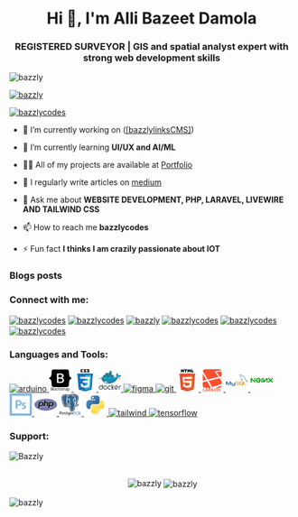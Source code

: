 
<h1 align="center">Hi 👋, I'm Alli Bazeet Damola</h1>
<h3 align="center">
REGISTERED SURVEYOR | GIS and spatial analyst expert with strong web development skills
</h3>

<p align="left"> <img src="https://komarev.com/ghpvc/?username=bazzly&label=Profile%20views&color=0e75b6&style=flat" alt="bazzly" /> </p>

<p align="left"> <a href="https://github.com/ryo-ma/github-profile-trophy"><img src="https://github-profile-trophy.vercel.app/?username=bazzly" alt="bazzly" /></a> </p>

<p align="left"> <a href="https://twitter.com/bazzlycodes" target="blank"><img src="https://img.shields.io/twitter/follow/bazzlycodes?logo=twitter&style=for-the-badge" alt="bazzlycodes" /></a> </p>

- 🔭 I’m currently working on (<a href="https://cmswebapp.netlify.com" target="_blank">[bazzlylinksCMS]</a>)

- 🌱 I’m currently learning **UI/UX and AI/ML**

- 👨‍💻 All of my projects are available at [Portfolio](bazzlycodes.netlify.com)

- 📝 I regularly write articles on [medium](medium.com/@bazzlycodes)

- 💬 Ask me about **WEBSITE DEVELOPMENT, PHP, LARAVEL, LIVEWIRE AND TAILWIND CSS**

- 📫 How to reach me **bazzlycodes**

- ⚡ Fun fact **I thinks I am crazily passionate about IOT**

### Blogs posts
<!-- BLOG-POST-LIST:START -->
<!-- BLOG-POST-LIST:END -->

<h3 align="left">Connect with me:</h3>
<p align="left">
<a href="https://dev.to/bazzlycodes" target="blank"><img align="center" src="https://raw.githubusercontent.com/rahuldkjain/github-profile-readme-generator/master/src/images/icons/Social/devto.svg" alt="bazzlycodes" height="30" width="40" /></a>
<a href="https://twitter.com/bazzlycodes" target="blank"><img align="center" src="https://raw.githubusercontent.com/rahuldkjain/github-profile-readme-generator/master/src/images/icons/Social/twitter.svg" alt="bazzlycodes" height="30" width="40" /></a>
<a href="https://stackoverflow.com/users/9647758/alli-irwan-bazeet" target="blank"><img align="center" src="https://raw.githubusercontent.com/rahuldkjain/github-profile-readme-generator/master/src/images/icons/Social/stack-overflow.svg" alt="bazzly" height="30" width="40" /></a>
<a href="https://medium.com/bazzlycodes" target="blank"><img align="center" src="https://raw.githubusercontent.com/rahuldkjain/github-profile-readme-generator/master/src/images/icons/Social/medium.svg" alt="bazzlycodes" height="30" width="40" /></a>
<a href="https://www.youtube.com/c/bazzlycodes" target="blank"><img align="center" src="https://raw.githubusercontent.com/rahuldkjain/github-profile-readme-generator/master/src/images/icons/Social/youtube.svg" alt="bazzlycodes" height="30" width="40" /></a>
<a href="https://discord.gg/bazzlycodes" target="blank"><img align="center" src="https://raw.githubusercontent.com/rahuldkjain/github-profile-readme-generator/master/src/images/icons/Social/discord.svg" alt="bazzlycodes" height="30" width="40" /></a>
</p>

<h3 align="left">Languages and Tools:</h3>
<p align="left"> <a href="https://www.arduino.cc/" target="_blank" rel="noreferrer"> <img src="https://cdn.worldvectorlogo.com/logos/arduino-1.svg" alt="arduino" width="40" height="40"/> </a> <a href="https://getbootstrap.com" target="_blank" rel="noreferrer"> <img src="https://raw.githubusercontent.com/devicons/devicon/master/icons/bootstrap/bootstrap-plain-wordmark.svg" alt="bootstrap" width="40" height="40"/> </a> <a href="https://www.w3schools.com/css/" target="_blank" rel="noreferrer"> <img src="https://raw.githubusercontent.com/devicons/devicon/master/icons/css3/css3-original-wordmark.svg" alt="css3" width="40" height="40"/> </a> <a href="https://www.docker.com/" target="_blank" rel="noreferrer"> <img src="https://raw.githubusercontent.com/devicons/devicon/master/icons/docker/docker-original-wordmark.svg" alt="docker" width="40" height="40"/> </a> <a href="https://www.figma.com/" target="_blank" rel="noreferrer"> <img src="https://www.vectorlogo.zone/logos/figma/figma-icon.svg" alt="figma" width="40" height="40"/> </a> <a href="https://git-scm.com/" target="_blank" rel="noreferrer"> <img src="https://www.vectorlogo.zone/logos/git-scm/git-scm-icon.svg" alt="git" width="40" height="40"/> </a> <a href="https://www.w3.org/html/" target="_blank" rel="noreferrer"> <img src="https://raw.githubusercontent.com/devicons/devicon/master/icons/html5/html5-original-wordmark.svg" alt="html5" width="40" height="40"/> </a> <a href="https://laravel.com/" target="_blank" rel="noreferrer"> <img src="https://raw.githubusercontent.com/devicons/devicon/master/icons/laravel/laravel-plain-wordmark.svg" alt="laravel" width="40" height="40"/> </a> <a href="https://www.mysql.com/" target="_blank" rel="noreferrer"> <img src="https://raw.githubusercontent.com/devicons/devicon/master/icons/mysql/mysql-original-wordmark.svg" alt="mysql" width="40" height="40"/> </a> <a href="https://www.nginx.com" target="_blank" rel="noreferrer"> <img src="https://raw.githubusercontent.com/devicons/devicon/master/icons/nginx/nginx-original.svg" alt="nginx" width="40" height="40"/> </a> <a href="https://www.photoshop.com/en" target="_blank" rel="noreferrer"> <img src="https://raw.githubusercontent.com/devicons/devicon/master/icons/photoshop/photoshop-line.svg" alt="photoshop" width="40" height="40"/> </a> <a href="https://www.php.net" target="_blank" rel="noreferrer"> <img src="https://raw.githubusercontent.com/devicons/devicon/master/icons/php/php-original.svg" alt="php" width="40" height="40"/> </a> <a href="https://www.postgresql.org" target="_blank" rel="noreferrer"> <img src="https://raw.githubusercontent.com/devicons/devicon/master/icons/postgresql/postgresql-original-wordmark.svg" alt="postgresql" width="40" height="40"/> </a> <a href="https://www.python.org" target="_blank" rel="noreferrer"> <img src="https://raw.githubusercontent.com/devicons/devicon/master/icons/python/python-original.svg" alt="python" width="40" height="40"/> </a> <a href="https://tailwindcss.com/" target="_blank" rel="noreferrer"> <img src="https://www.vectorlogo.zone/logos/tailwindcss/tailwindcss-icon.svg" alt="tailwind" width="40" height="40"/> </a> <a href="https://www.tensorflow.org" target="_blank" rel="noreferrer"> <img src="https://www.vectorlogo.zone/logos/tensorflow/tensorflow-icon.svg" alt="tensorflow" width="40" height="40"/> </a> </p>

<h3 align="left">Support:</h3>
<p><a href="https://www.buymeacoffee.com/Bazzly"> <img align="left" src="https://cdn.buymeacoffee.com/buttons/v2/default-yellow.png" height="50" width="210" alt="Bazzly" /></a></p><br><br>

<p><img align="left" src="https://github-readme-stats.vercel.app/api/top-langs?username=bazzly&show_icons=true&locale=en&layout=compact" alt="bazzly" /></p>

<p>&nbsp;<img align="center" src="https://github-readme-stats.vercel.app/api?username=bazzly&show_icons=true&locale=en" alt="bazzly" /></p>

<p><img align="center" src="https://github-readme-streak-stats.herokuapp.com/?user=bazzly&" alt="bazzly" /></p>
















